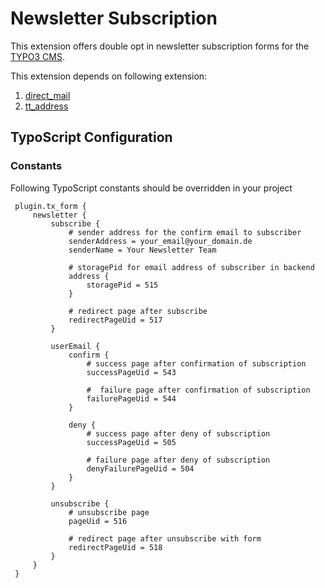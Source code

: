 # Newsletter Subscription

This extension offers double opt in newsletter subscription forms for the [TYPO3 CMS](http://typo3.org).

This extension depends on following extension:

1. [direct_mail](https://typo3.org/extensions/repository/view/direct_mail)
2. [tt_address](https://typo3.org/extensions/repository/view/tt_address)


## TypoScript Configuration
### Constants

Following TypoScript constants should be overridden in your project

     plugin.tx_form {
         newsletter {
             subscribe {
                 # sender address for the confirm email to subscriber
                 senderAddress = your_email@your_domain.de
                 senderName = Your Newsletter Team
     
                 # storagePid for email address of subscriber in backend
                 address {
                     storagePid = 515
                 }
     
                 # redirect page after subscribe
                 redirectPageUid = 517
             }

             userEmail {
                 confirm {
                     # success page after confirmation of subscription
                     successPageUid = 543
     
                     #  failure page after confirmation of subscription
                     failurePageUid = 544
                 }
     
                 deny {
                     # success page after deny of subscription
                     successPageUid = 505
     
                     # failure page after deny of subscription
                     denyFailurePageUid = 504
                 }
             }
     
             unsubscribe {
                 # unsubscribe page
                 pageUid = 516
     
                 # redirect page after unsubscribe with form
                 redirectPageUid = 518
             }
         }
     }
